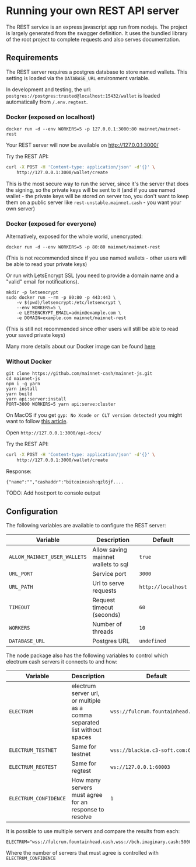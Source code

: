 # Running your own REST API server

The REST service is an express javascript app run from nodejs. The project is largely generated from the swagger definition. It uses the bundled library of the root project to complete requests and also serves documentation.

## Requirements

The REST server requires a postgres database to store named wallets. This setting is loaded via the `DATABASE_URL` environment variable.

In development and testing, the url: `postgres://postgres:trusted@localhost:15432/wallet` is loaded automatically from `/.env.regtest`.


### Docker (exposed on localhost) <Badge text="recommended" type="tip"/>

```shell
docker run -d --env WORKERS=5 -p 127.0.0.1:3000:80 mainnet/mainnet-rest
```

Your REST server will now be available on http://127.0.0.1:3000/

Try the REST API:

```sh
curl -X POST -H 'Content-type: application/json' -d'{}' \
    http://127.0.0.1:3000/wallet/create
```

This is the most secure way to run the server, since it's the server that does the signing, so the private keys
will be sent to it (and if you use named wallet - the private keys will be stored on server too, you don't want to
keep them on a public server like `rest-unstable.mainnet.cash` - you want your own server)

### Docker (exposed for everyone) <Badge text="not recommended" type="warning"/>

Alternatively, exposed for the whole world, unencrypted:  

```shell
docker run -d --env WORKERS=5 -p 80:80 mainnet/mainnet-rest
```

(This is not recommended since if you use named wallets - other users will be able to read your private keys)

Or run with LetsEncrypt SSL (you need to provide a domain name and a "valid" email for notifications). 

```shell
mkdir -p letsencrypt
sudo docker run --rm -p 80:80 -p 443:443 \
    -v $(pwd)/letsencrypt:/etc/letsencrypt \
    --env WORKERS=5 \
    -e LETSENCRYPT_EMAIL=admin@example.com \
    -e DOMAIN=example.com mainnet/mainnet-rest
```

(This is still not recommended since other users will still be able to read your saved private keys)

Many more details about our Docker image can be found [here](https://github.com/mainnet-cash/mainnet-js/blob/master/generated/serve/docker/README.md)

### Without Docker <Badge text="safe, but hard" type="tip"/>

```shell
git clone https://github.com/mainnet-cash/mainnet-js.git
cd mainnet-js
npm i -g yarn
yarn install
yarn build
yarn api:server:install
PORT=3000 WORKERS=5 yarn api:serve:cluster
```

On MacOS if you get `gyp: No Xcode or CLT version detected!` you might want to follow 
[this article](https://medium.com/flawless-app-stories/gyp-no-xcode-or-clt-version-detected-macos-catalina-anansewaa-38b536389e8d).

Open `http://127.0.0.1:3000/api-docs/`

Try the REST API:

```sh
curl -X POST -H 'Content-type: application/json' -d'{}' \
    http://127.0.0.1:3000/wallet/create
```

Response:

```
{"name":"","cashaddr":"bitcoincash:qzl6jf....
```

TODO: Add host:port to console output


## Configuration

The following variables are available to configure the REST server:

| Variable | Description | Default|
| ----------- | ----------- | ------ |
| `ALLOW_MAINNET_USER_WALLETS` | Allow saving mainnet wallets to sql  | `true` |
| `URL_PORT`  | Service port | `3000` |
| `URL_PATH` | Url to serve requests | `http://localhost` |
| `TIMEOUT` | Request timeout (seconds)  | `60` |
| `WORKERS` | Number of threads  | `10` |
| `DATABASE_URL` | Postgres URL  | `undefined` |

The node package also has the following variables to control which electrum cash servers it connects to and how:

| Variable | Description | Default|
| ----------- | ----------- | ------ |
| `ELECTRUM` | electrum server url, or multiple as a comma separated list without spaces  | `wss://fulcrum.fountainhead.cash` |
| `ELECTRUM_TESTNET` | Same for testnet | `wss://blackie.c3-soft.com:60004` |
| `ELECTRUM_REGTEST` | Same for regtest  | `ws://127.0.0.1:60003` |
| `ELECTRUM_CONFIDENCE` | How many servers must agree for an response to resolve  | `1` |

It is possible to use multiple servers and compare the results from each:

```
ELECTRUM="wss://fulcrum.fountainhead.cash,wss://bch.imaginary.cash:50004"
```

Where the number of servers that must agree is controlled with `ELECTRUM_CONFIDENCE`